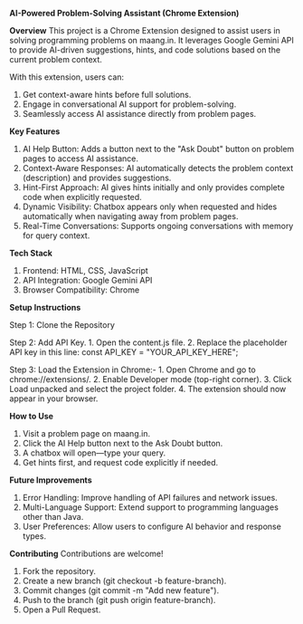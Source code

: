 **AI-Powered Problem-Solving Assistant (Chrome Extension)**

**Overview**
This project is a Chrome Extension designed to assist users in solving programming problems on maang.in. It leverages Google Gemini API to provide AI-driven suggestions, hints, and code solutions based on the current problem context.

With this extension, users can:
 1. Get context-aware hints before full solutions.
 2. Engage in conversational AI support for problem-solving.
 3. Seamlessly access AI assistance directly from problem pages.

**Key Features**
1. AI Help Button: Adds a button next to the "Ask Doubt" button on problem pages to access AI assistance.
2. Context-Aware Responses: AI automatically detects the problem context (description) and provides suggestions.
3. Hint-First Approach: AI gives hints initially and only provides complete code when explicitly requested.
4. Dynamic Visibility: Chatbox appears only when requested and hides automatically when navigating away from problem pages.
5. Real-Time Conversations: Supports ongoing conversations with memory for query context.

**Tech Stack**
1. Frontend: HTML, CSS, JavaScript
2. API Integration: Google Gemini API
3. Browser Compatibility: Chrome

**Setup Instructions**

   Step 1: Clone the Repository
   
   Step 2: Add API Key.
           1. Open the content.js file.
           2. Replace the placeholder API key in this line:
              const API_KEY = "YOUR_API_KEY_HERE";
   
   Step 3: Load the Extension in Chrome:-
           1. Open Chrome and go to chrome://extensions/.
           2. Enable Developer mode (top-right corner).
           3. Click Load unpacked and select the project folder.
           4. The extension should now appear in your browser.

**How to Use**
1. Visit a problem page on maang.in.
2. Click the AI Help button next to the Ask Doubt button.
3. A chatbox will open—type your query.
4. Get hints first, and request code explicitly if needed.

**Future Improvements**
1. Error Handling: Improve handling of API failures and network issues.
2. Multi-Language Support: Extend support to programming languages other than Java.
3. User Preferences: Allow users to configure AI behavior and response types.

**Contributing**
Contributions are welcome!

1. Fork the repository.
2. Create a new branch (git checkout -b feature-branch).
3. Commit changes (git commit -m "Add new feature").
4. Push to the branch (git push origin feature-branch).
5. Open a Pull Request.
